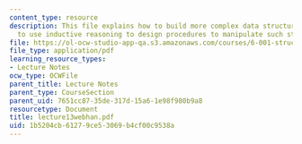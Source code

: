 ```yaml
---
content_type: resource
description: This file explains how to build more complex data structures, and how
  to use inductive reasoning to design procedures to manipulate such structures.
file: https://ol-ocw-studio-app-qa.s3.amazonaws.com/courses/6-001-structure-and-interpretation-of-computer-programs-spring-2005/1b5204cb61279ce53069b4cf00c9538a_lecture13webhan.pdf
file_type: application/pdf
learning_resource_types:
- Lecture Notes
ocw_type: OCWFile
parent_title: Lecture Notes
parent_type: CourseSection
parent_uid: 7651cc87-35de-317d-15a6-1e98f980b9a8
resourcetype: Document
title: lecture13webhan.pdf
uid: 1b5204cb-6127-9ce5-3069-b4cf00c9538a
---
```

